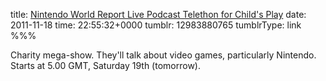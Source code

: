 title: [Nintendo World Report Live Podcast Telethon for Child's Play](http://www.nintendoworldreport.com/sitenews/28313)
date: 2011-11-18
time: 22:55:32+0000
tumblr: 12983880765
tumblrType: link
%%%

Charity mega-show. They'll talk about video games, particularly Nintendo. Starts at 5.00 GMT, Saturday 19th (tomorrow). 
